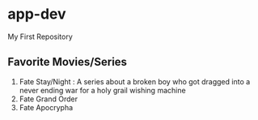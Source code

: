 # app-dev
My First Repository
## Favorite Movies/Series
1. Fate Stay/Night
   : A series about a broken boy who got dragged into a never ending war for a holy grail wishing machine
3. Fate Grand Order
4. Fate Apocrypha

